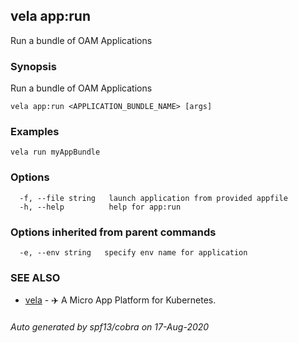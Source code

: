 ## vela app:run

Run a bundle of OAM Applications

### Synopsis

Run a bundle of OAM Applications

```
vela app:run <APPLICATION_BUNDLE_NAME> [args]
```

### Examples

```
vela run myAppBundle
```

### Options

```
  -f, --file string   launch application from provided appfile
  -h, --help          help for app:run
```

### Options inherited from parent commands

```
  -e, --env string   specify env name for application
```

### SEE ALSO

* [vela](vela.md)	 - ✈️  A Micro App Platform for Kubernetes.

###### Auto generated by spf13/cobra on 17-Aug-2020
